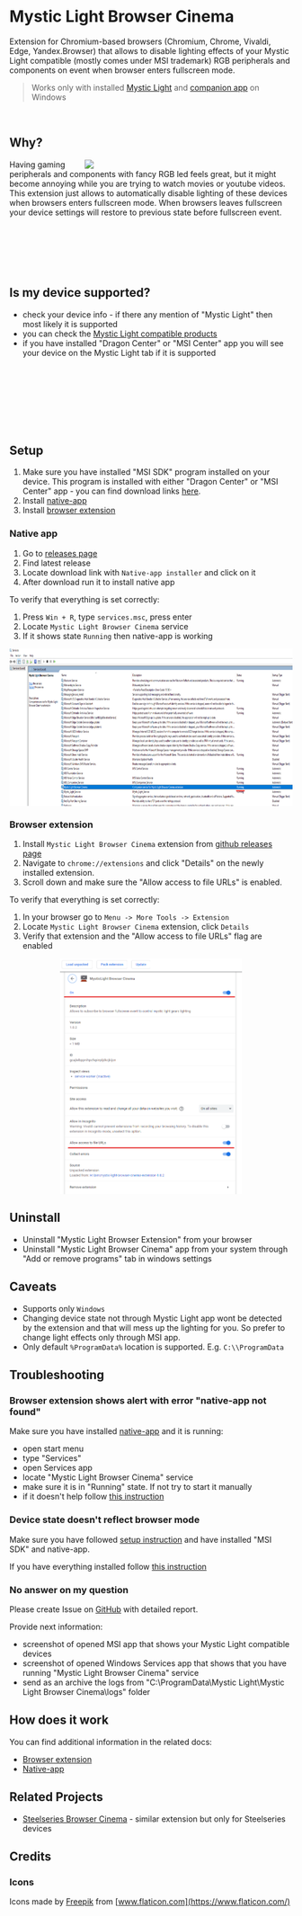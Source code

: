 # Mystic Light Browser Cinema

Extension for Chromium-based browsers (Chromium, Chrome, Vivaldi, Edge, Yandex.Browser) that allows to disable lighting effects of your Mystic Light compatible (mostly comes under MSI trademark) RGB peripherals and components on event when browser enters fullscreen mode.

> Works only with installed [Mystic Light](https://www.msi.com/Landing/mystic-light-rgb-gaming-pc/mystic-light) and [companion app](#native-app) on Windows

&nbsp;

## Why?

<img align="right" width="370" src="./assets/demonstration.gif">

Having gaming peripherals and components with fancy RGB led feels great, but it might become annoying while you are trying to watch movies or youtube videos. This extension just allows to automatically disable lighting of these devices when browsers enters fullscreen mode. When browsers leaves fullscreen your device settings will restore to previous state before fullscreen event.

&nbsp;

&nbsp;

&nbsp;

## Is my device supported?

- check your device info - if there any mention of "Mystic Light" then most likely it is supported
- you can check the [Mystic Light compatible products](https://www.msi.com/Landing/mystic-light-rgb-gaming-pc/compatible-products)
- if you have installed "Dragon Center" or "MSI Center" app you will see your device on the Mystic Light tab if it is supported

&nbsp;

&nbsp;

&nbsp;

&nbsp;

## Setup

1. Make sure you have installed "MSI SDK" program installed on your device. This program is installed with either "Dragon Center" or "MSI Center" app - you can find download links [here](https://www.msi.com/Landing/mystic-light-rgb-gaming-pc/download).
2. Install [native-app](#native-app)
3. Install [browser extension](#browser-extension)

### Native app

1. Go to [releases page](https://github.com/meskill/mystic-light-browser-cinema/releases)
2. Find latest release
3. Locate download link with `Native-app installer` and click on it
4. After download run it to install native app

To verify that everything is set correctly:
1. Press `Win + R`, type `services.msc`, press enter
2. Locate `Mystic Light Browser Cinema` service
3. If it shows state `Running` then native-app is working


<p align="center">
  <img align="center" height="280" src="./assets/running-service.png">
</p>

### Browser extension

1. Install `Mystic Light Browser Cinema` extension from [github releases page](https://github.com/meskill/mystic-light-browser-cinema/releases)
2. Navigate to `chrome://extensions` and click "Details" on the newly installed extension.
3. Scroll down and make sure the "Allow access to file URLs" is enabled.

To verify that everything is set correctly:
1. In your browser go to `Menu -> More Tools -> Extension`
2. Locate `Mystic Light Browser Cinema` extension, click `Details`
3. Verify that extension and the "Allow access to file URLs" flag are enabled

<p align="center">
  <img align="center" height="420" src="./assets/extension-settings.png">
</p>


## Uninstall

- Uninstall "Mystic Light Browser Extension" from your browser
- Uninstall "Mystic Light Browser Cinema" app from your system through "Add or remove programs" tab in windows settings


## Caveats

- Supports only `Windows`
- Changing device state not through Mystic Light app wont be detected by the extension and that will mess up the lighting for you. So prefer to change light effects only through MSI app.
- Only default `%ProgramData%` location is supported. E.g. `C:\\ProgramData`

## Troubleshooting

### Browser extension shows alert with error "native-app not found"

Make sure you have installed [native-app](#native-app) and it is running:
- open start menu
- type "Services"
- open Services app
- locate "Mystic Light Browser Cinema" service
- make sure it is in "Running" state. If not try to start it manually
- if it doesn't help follow [this instruction](#no-answer-on-my-question)

### Device state doesn't reflect browser mode

Make sure you have followed [setup instruction](#setup) and have installed "MSI SDK" and native-app.

If you have everything installed follow [this instruction](#no-answer-on-my-question)

### No answer on my question

Please create Issue on [GitHub](https://github.com/meskill/mystic-light-browser-cinema/issues) with detailed report.

Provide next information:
- screenshot of opened MSI app that shows your Mystic Light compatible devices
- screenshot of opened Windows Services app that shows that you have running "Mystic Light Browser Cinema" service
- send as an archive the logs from "C:\ProgramData\Mystic Light\Mystic Light Browser Cinema\logs" folder

## How does it work

You can find additional information in the related docs:

- [Browser extension](./chrome-extension/README.md)
- [Native-app](./native-app/README.md)

## Related Projects

- [Steelseries Browser Cinema](https://github.com/meskill/steelseries-browser-cinema) - similar extension but only for Steelseries devices

## Credits

### Icons

Icons made by [Freepik](https://www.freepik.com) from [www.flaticon.com](https://www.flaticon.com/)
